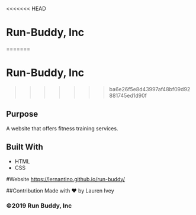 <<<<<<< HEAD
# Run-Buddy, Inc 
=======
# Run-Buddy, Inc
>>>>>>> ba6e26f5e8d43997af48bf09d92881745ed1d90f

## Purpose
A website that offers fitness training services.

## Built With
* HTML
* CSS

#Website
https://lernantino.github.io/run-buddy/

##Contribution
Made with ❤️ by Lauren Ivey

### ©️2019 Run Buddy, Inc 
